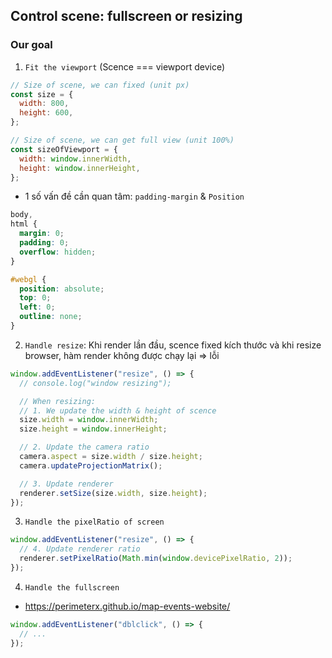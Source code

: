 ## Control scene: fullscreen or resizing

### Our goal

1. `Fit the viewport` (Scence === viewport device) <br>

```javascript
// Size of scene, we can fixed (unit px)
const size = {
  width: 800,
  height: 600,
};

// Size of scene, we can get full view (unit 100%)
const sizeOfViewport = {
  width: window.innerWidth,
  height: window.innerHeight,
};
```

- 1 số vấn đề cần quan tâm: `padding-margin` & `Position` <br>

```css
body,
html {
  margin: 0;
  padding: 0;
  overflow: hidden;
}

#webgl {
  position: absolute;
  top: 0;
  left: 0;
  outline: none;
}
```

2. `Handle resize`: Khi render lần đầu, scence fixed kích thước và khi resize browser, hàm render không được chạy lại => lỗi <br>

```javascript
window.addEventListener("resize", () => {
  // console.log("window resizing");

  // When resizing:
  // 1. We update the width & height of scence
  size.width = window.innerWidth;
  size.height = window.innerHeight;

  // 2. Update the camera ratio
  camera.aspect = size.width / size.height;
  camera.updateProjectionMatrix();

  // 3. Update renderer
  renderer.setSize(size.width, size.height);
});
```

3. `Handle the pixelRatio of screen` <br>

```javascript
window.addEventListener("resize", () => {
  // 4. Update renderer ratio
  renderer.setPixelRatio(Math.min(window.devicePixelRatio, 2));
});
```

4. `Handle the fullscreen` <br>

- https://perimeterx.github.io/map-events-website/ <br>

```javascript
window.addEventListener("dblclick", () => {
  // ...
});
```
